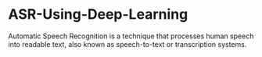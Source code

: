 # ASR-Using-Deep-Learning
Automatic Speech Recognition is a technique that processes human speech into readable text, also known as speech-to-text or transcription systems.

